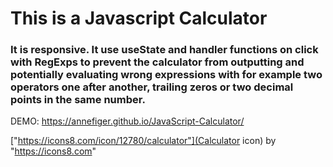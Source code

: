 # This is a Javascript Calculator

### It is responsive. It use useState and handler functions on click with RegExps to prevent the calculator from outputting and potentially evaluating wrong expressions with for example two operators one after another, trailing zeros or two decimal points in the same number.

DEMO: <https://annefiger.github.io/JavaScript-Calculator/>

["https://icons8.com/icon/12780/calculator"](Calculator icon) by "https://icons8.com"
